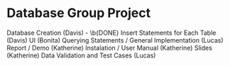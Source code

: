 # Database Group Project

Database Creation (Davis) - \b{DONE}
Insert Statements for Each Table (Davis)
UI (Bonita)
Querying Statements / General Implementation (Lucas)
Report / Demo (Katherine)
Instalation / User Manual (Katherine) 
Slides (Katherine)
Data Validation and Test Cases (Lucas)